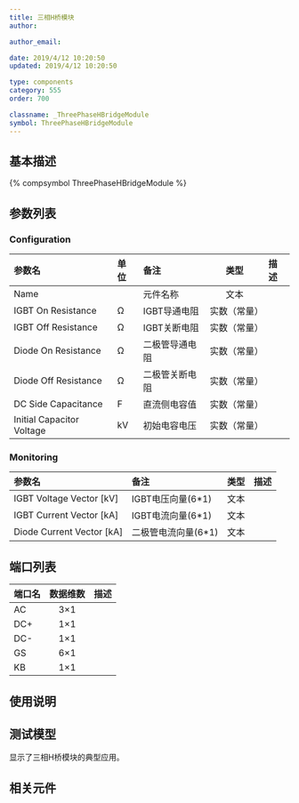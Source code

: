 ```yaml
---
title: 三相H桥模块
author:

author_email:

date: 2019/4/12 10:20:50
updated: 2019/4/12 10:20:50

type: components
category: 555
order: 700

classname: _ThreePhaseHBridgeModule
symbol: ThreePhaseHBridgeModule
---
```

## 基本描述
{% compsymbol ThreePhaseHBridgeModule %}

## 参数列表
### Configuration
| 参数名 | 单位 | 备注 | 类型 | 描述 |
| :--- | :--- | :--- | :--: | :--- |
| Name |  | 元件名称 | 文本 |  |
| IGBT On Resistance | Ω | IGBT导通电阻 | 实数（常量） |  |
| IGBT Off Resistance | Ω | IGBT关断电阻 | 实数（常量） |  |
| Diode On Resistance | Ω | 二极管导通电阻 | 实数（常量） |  |
| Diode Off Resistance | Ω | 二极管关断电阻 | 实数（常量） |  |
| DC Side Capacitance | F | 直流侧电容值 | 实数（常量） |  |
| Initial Capacitor Voltage | kV | 初始电容电压 | 实数（常量） |  |

### Monitoring
| 参数名 | 备注 | 类型 | 描述 |
| :--- | :--- | :--: | :--- |
| IGBT Voltage Vector \[kV\] | IGBT电压向量(6*1) | 文本 |  |
| IGBT Current Vector \[kA\] | IGBT电流向量(6*1) | 文本 |  |
| Diode Current Vector \[kA\] | 二极管电流向量(6*1) | 文本 |  |


## 端口列表

| 端口名 | 数据维数 | 描述 |
| :--- | :--:  | :--- |
| AC | 3×1 | |
| DC+ | 1×1 | |
| DC- | 1×1 | |
| GS | 6×1 | |
| KB | 1×1 | |

## 使用说明

## 测试模型
[]()显示了三相H桥模块的典型应用。

## 相关元件

